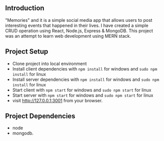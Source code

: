 ## Introduction
"Memories" and it is a simple social media app that allows users to post interesting events that happened in their lives.
I have created a simple  CRUD operation using  React, Node.js, Express & MongoDB.
This project was an attempt to learn web development using MERN stack.


## Project Setup
* Clone project into local environment
* Install client dependencies with `npm install` for windows and `sudo npm install` for linux
* Install server dependencies with `npm install` for windows and `sudo npm install` for linux
* Start client  with `npm start` for windows and `sudo npm start` for linux
* Start server  with `npm start` for windows and `sudo npm start` for linux
* visit http://127.0.0.1:3001 from your browser.

## Project Dependencies
- node    
- mongodb.

